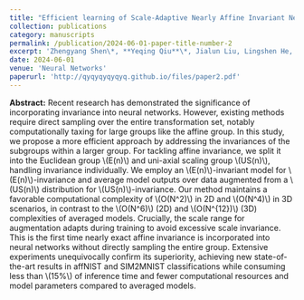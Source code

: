 ```yaml
---
title: "Efficient learning of Scale-Adaptive Nearly Affine Invariant Networks"
collection: publications
category: manuscripts
permalink: /publication/2024-06-01-paper-title-number-2
excerpt: 'Zhengyang Shen\*, **Yeqing Qiu**\*, Jialun Liu, Lingshen He, Zhouchen Lin'
date: 2024-06-01
venue: 'Neural Networks'
paperurl: 'http://qyqyqyqyqyq.github.io/files/paper2.pdf'
---
```


**Abstract:** Recent research has demonstrated the significance of incorporating invariance into neural networks. However, existing methods require direct sampling over the entire transformation set, notably computationally taxing for large groups like the affine group. In this study, we propose a more efficient approach by addressing the invariances of the subgroups within a larger group. For tackling affine invariance, we split it into the Euclidean group \\(E(n)\\) and uni-axial scaling group \\(US(n)\\), handling invariance individually.  We employ an \\(E(n)\\)-invariant model for \\(E(n)\\)-invariance and average model outputs over data augmented from a \\(US(n)\\) distribution for \\(US(n)\\)-invariance. Our method maintains a favorable computational complexity of \\(O(N^2)\\) in 2D and \\(O(N^4)\\) in 3D scenarios, in contrast to the \\(O(N^6)\\) (2D) and \\(O(N^{12})\\) (3D) complexities of averaged models. Crucially, the scale range for augmentation adapts during training to avoid excessive scale invariance. This is the first time nearly exact affine invariance is incorporated into neural networks without directly sampling the entire group. Extensive experiments unequivocally confirm its superiority, achieving new state-of-the-art results in affNIST and SIM2MNIST classifications while consuming less than \\(15\%\\) of inference time and fewer computational resources and model parameters compared to averaged models. 
